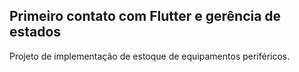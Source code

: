 ## Primeiro contato com Flutter e gerência de estados

Projeto de implementação de estoque de equipamentos periféricos.




